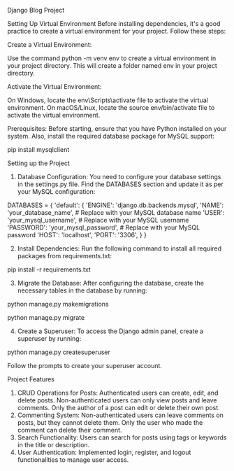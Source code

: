 Django Blog Project

Setting Up Virtual Environment
Before installing dependencies, it's a good practice to create a virtual environment for your project. Follow these steps:

Create a Virtual Environment:

Use the command python -m venv env to create a virtual environment in your project directory. This will create a folder named env in your project directory.

Activate the Virtual Environment:

On Windows, locate the env\Scripts\activate file to activate the virtual environment.
On macOS/Linux, locate the source env/bin/activate file to activate the virtual environment.


Prerequisites:
Before starting, ensure that you have Python installed on your system. Also, install the required database package for MySQL support:

pip install mysqlclient

Setting up the Project
1. Database Configuration:
You need to configure your database settings in the settings.py file. Find the DATABASES section and update it as per your MySQL configuration:

DATABASES = { 'default': { 'ENGINE': 'django.db.backends.mysql', 'NAME': 'your_database_name', # Replace with your MySQL database name 'USER': 'your_mysql_username', # Replace with your MySQL username 'PASSWORD': 'your_mysql_password', # Replace with your MySQL password 'HOST': 'localhost', 'PORT': '3306', } }

2. Install Dependencies:
Run the following command to install all required packages from requirements.txt:

pip install -r requirements.txt

3. Migrate the Database:
After configuring the database, create the necessary tables in the database by running:

python manage.py makemigrations

python manage.py migrate

4. Create a Superuser:
To access the Django admin panel, create a superuser by running:

python manage.py createsuperuser

Follow the prompts to create your superuser account.

Project Features
1. CRUD Operations for Posts:
Authenticated users can create, edit, and delete posts.
Non-authenticated users can only view posts and leave comments.
Only the author of a post can edit or delete their own post.
2. Commenting System:
Non-authenticated users can leave comments on posts, but they cannot delete them.
Only the user who made the comment can delete their comment.
3. Search Functionality:
Users can search for posts using tags or keywords in the title or description.
4. User Authentication:
Implemented login, register, and logout functionalities to manage user access.
